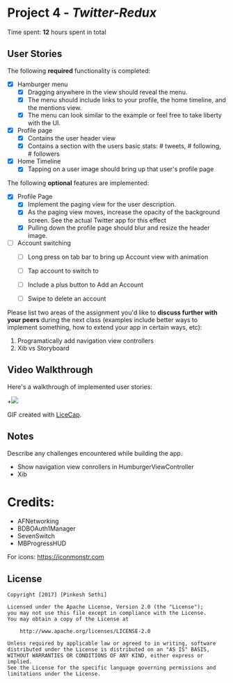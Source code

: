 # Project 4 - *Twitter-Redux*

Time spent: **12** hours spent in total

## User Stories

The following **required** functionality is completed:

- [X] Hamburger menu
   - [X] Dragging anywhere in the view should reveal the menu.
   - [X] The menu should include links to your profile, the home timeline, and the mentions view.
   - [X] The menu can look similar to the example or feel free to take liberty with the UI.
- [X] Profile page
   - [X] Contains the user header view
   - [X] Contains a section with the users basic stats: # tweets, # following, # followers
- [X] Home Timeline
   - [X] Tapping on a user image should bring up that user's profile page

The following **optional** features are implemented:

- [X] Profile Page
   - [X] Implement the paging view for the user description.
   - [X] As the paging view moves, increase the opacity of the background screen. See the actual Twitter app for this effect
   - [X] Pulling down the profile page should blur and resize the header image.
- [ ] Account switching
   - [ ] Long press on tab bar to bring up Account view with animation
   - [ ] Tap account to switch to
   - [ ] Include a plus button to Add an Account
   - [ ] Swipe to delete an account


Please list two areas of the assignment you'd like to **discuss further with your peers** during the next class (examples include better ways to implement something, how to extend your app in certain ways, etc):

1. Programatically add navigation view controllers
2. Xib vs Storyboard


## Video Walkthrough

Here's a walkthrough of implemented user stories:

+![](gif/TwitterClientDemo.gif)

GIF created with [LiceCap](http://www.cockos.com/licecap/).

## Notes

Describe any challenges encountered while building the app.
- Show navigation view conrollers in HumburgerViewController
- Xib

# Credits: 
- AFNetworking
- BDBOAuth1Manager
- SevenSwitch
- MBProgressHUD

For icons: https://iconmonstr.com
## License

    Copyright [2017] [Pinkesh Sethi]

    Licensed under the Apache License, Version 2.0 (the "License");
    you may not use this file except in compliance with the License.
    You may obtain a copy of the License at

        http://www.apache.org/licenses/LICENSE-2.0

    Unless required by applicable law or agreed to in writing, software
    distributed under the License is distributed on an "AS IS" BASIS,
    WITHOUT WARRANTIES OR CONDITIONS OF ANY KIND, either express or implied.
    See the License for the specific language governing permissions and
    limitations under the License.
